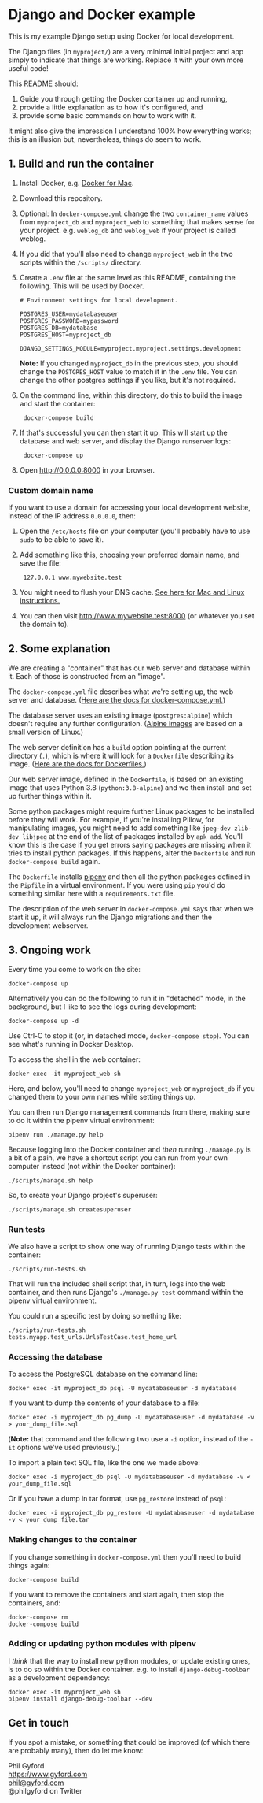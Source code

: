 # Django and Docker example

This is my example Django setup using Docker for local development.

The Django files (in `myproject/`) are a very minimal initial project and app
simply to indicate that things are working. Replace it with your own more
useful code!

This README should:

1. Guide you through getting the Docker container up and running,
2. provide a little explanation as to how it's configured, and
3. provide some basic commands on how to work with it.

It might also give the impression I understand 100% how everything works; this is an illusion but, nevertheless, things do seem to work.


## 1. Build and run the container

1. Install Docker, e.g. [Docker for Mac](https://docs.docker.com/docker-for-mac/install/).

2. Download this repository.

3. Optional: In `docker-compose.yml` change the two `container_name` values from `myproject_db` and `myproject_web` to something that makes sense for your project. e.g. `weblog_db` and `weblog_web` if your project is called weblog.

4. If you did that you'll also need to change `myproject_web` in the two scripts within the `/scripts/` directory.

5. Create a `.env` file at the same level as this README, containing the following. This will be used by Docker.

    ```
    # Environment settings for local development.

    POSTGRES_USER=mydatabaseuser
    POSTGRES_PASSWORD=mypassword
    POSTGRES_DB=mydatabase
    POSTGRES_HOST=myproject_db

    DJANGO_SETTINGS_MODULE=myproject.myproject.settings.development
    ```

    **Note:** If you changed `myproject_db` in the previous step, you should change the `POSTGRES_HOST` value to match it in the `.env` file. You can change the other postgres settings if you like, but it's not required.

6. On the command line, within this directory, do this to build the image and
   start the container:

        docker-compose build

7. If that's successful you can then start it up. This will start up the database and web server, and display the Django `runserver` logs:

        docker-compose up

8. Open http://0.0.0.0:8000 in your browser.


### Custom domain name

If you want to use a domain for accessing your local development website, instead of the IP address `0.0.0.0`, then:

1. Open the `/etc/hosts` file on your computer (you'll probably have to use `sudo` to be able to save it).

2. Add something like this, choosing your preferred domain name, and save the file:

        127.0.0.1 www.mywebsite.test

3. You might need to flush your DNS cache. [See here for Mac and Linux instructions.](https://help.dreamhost.com/hc/en-us/articles/214981288-Flushing-your-DNS-cache-in-Mac-OS-X-and-Linux)

4. You can then visit http://www.mywebsite.test:8000 (or whatever you set the domain to).


## 2. Some explanation

We are creating a "container" that has our web server and database within it. Each of those is constructed from an "image".

The `docker-compose.yml` file describes what we're setting up, the web server and database. ([Here are the docs for docker-compose.yml.](https://docs.docker.com/compose/compose-file/compose-file-v3/))

The database server uses an existing image (`postgres:alpine`) which doesn't require any further configuration. ([Alpine images](https://hub.docker.com/_/alpine) are based on a small version of Linux.)

The web server definition has a `build` option pointing at the current directory (`.`), which is where it will look for a `Dockerfile` describing its image. ([Here are the docs for Dockerfiles.](https://docs.docker.com/engine/reference/builder/))

Our web server image, defined in the `Dockerfile`, is based on an existing image that uses Python 3.8 (`python:3.8-alpine`) and we then install and set up further things within it.

Some python packages might require further Linux packages to be installed before they will work. For example, if you're installing Pillow, for manipulating images, you might need to add something like `jpeg-dev zlib-dev libjpeg` at the end of the list of packages installed by `apk add`. You'll know this is the case if you get errors saying packages are missing when it tries to install python packages. If this happens, alter the `Dockerfile` and run `docker-compose build` again.

The `Dockerfile` installs [pipenv](https://pipenv.readthedocs.io/en/latest/) and then all the python packages defined in the `Pipfile` in a virtual environment. If you were using `pip` you'd do something similar here with a `requirements.txt` file.

The description of the web server in `docker-compose.yml` says that when we start it up, it will always run the Django migrations and then the development webserver.


## 3. Ongoing work

Every time you come to work on the site:

    docker-compose up

Alternatively you can do the following to run it in "detached" mode, in the background, but I like to see the logs during development:

    docker-compose up -d

Use Ctrl-C to stop it (or, in detached mode, `docker-compose stop`). You can see what's running in Docker Desktop.

To access the shell in the web container:

    docker exec -it myproject_web sh

Here, and below, you'll need to change `myproject_web` or `myproject_db` if you changed them to your own names while setting things up.

You can then run Django management commands from there, making sure to do it within the pipenv virtual environment:

    pipenv run ./manage.py help

Because logging into the Docker container and *then* running `./manage.py` is a bit of a pain, we have a shortcut script you can run from your own computer instead (not within the Docker container):

    ./scripts/manage.sh help

So, to create your Django project's superuser:

    ./scripts/manage.sh createsuperuser

### Run tests

We also have a script to show one way of running Django tests within the container:

    ./scripts/run-tests.sh

That will run the included shell script that, in turn, logs into the web container, and then runs Django's `./manage.py test` command within the pipenv virtual environment.

You could run a specific test by doing something like:

    ./scripts/run-tests.sh tests.myapp.test_urls.UrlsTestCase.test_home_url

### Accessing the database

To access the PostgreSQL database on the command line:

    docker exec -it myproject_db psql -U mydatabaseuser -d mydatabase

If you want to dump the contents of your database to a file:

    docker exec -i myproject_db pg_dump -U mydatabaseuser -d mydatabase -v > your_dump_file.sql

(**Note:** that command and the following two use a `-i` option, instead of the `-it` options we've used previously.)

To import a plain text SQL file, like the one we made above:

    docker exec -i myproject_db psql -U mydatabaseuser -d mydatabase -v < your_dump_file.sql

Or if you have a dump in tar format, use `pg_restore` instead of `psql`:

    docker exec -i myproject_db pg_restore -U mydatabaseuser -d mydatabase -v < your_dump_file.tar

### Making changes to the container

If you change something in `docker-compose.yml` then you'll need to build
things again:

    docker-compose build

If you want to remove the containers and start again, then stop the containers, and:

    docker-compose rm
    docker-compose build

### Adding or updating python modules with pipenv

I *think* that the way to install new python modules, or update existing ones, is to do so within the Docker container. e.g. to install `django-debug-toolbar` as a development dependency:

    docker exec -it myproject_web sh
    pipenv install django-debug-toolbar --dev


## Get in touch

If you spot a mistake, or something that could be improved (of which there are probably many), then do let me know:

Phil Gyford  
https://www.gyford.com  
phil@gyford.com  
@philgyford on Twitter
